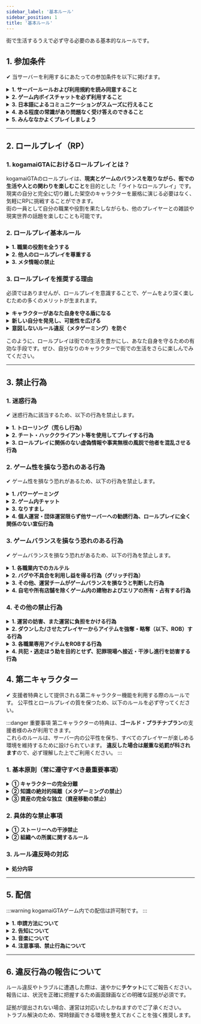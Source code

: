 ```yaml
---
sidebar_label: '基本ルール'
sidebar_position: 1
title: '基本ルール'
---
```


街で生活するうえで必ず守る必要のある基本的なルールです。

## 1. 参加条件
 ✔ 当サーバーを利用するにあたっての参加条件を以下に掲げます。

<details>
<summary><strong>1. サーバールールおよび利用規約を読み同意すること</strong></summary>
<div>
サーバールールおよび利用規約は、プレイヤー同士でマナーを共通認識していただくための最低限のガイドラインです。<br/>これらを読んで理解し、同意することが必須条件です。なお、全てのルールやマナーが事細かく記載されているわけではありません。<br/>足りない部分は、それぞれのマナーやモラルで補ってください。
</div>
</details>

<details>
<summary><strong>2. ゲーム内ボイスチャットを必ず利用すること</strong></summary>
<div>
テキストチャットやゲーム外通話は禁止です。<br/>ゲーム内ボイスチャットを使用して他のプレイヤーとコミュニケーションを取れることが必須条件です。
</div>
</details>

<details>
<summary><strong>3. 日本語によるコミュニケーションがスムーズに行えること</strong></summary>
<div>
サーバーの主要なコミュニケーションは日本語で行われます。そのため、日本語でのコミュニケーションがスムーズに行えることが必須条件です。
</div>
</details>

<details>
<summary><strong>4. ある程度の常識があり問題なく受け答えのできること</strong></summary>
<div>
「常識がない」や「受け答えができない」といったロールプレイは認められません。
</div>
</details>

<details>
<summary><strong>5. みんななかよくプレイしましょう</strong></summary>
<div>
kogamaiGTAは、運営とプレイヤー一人ひとりが協力して創り上げるコミュニティです。<br/>すべての参加者が安心して楽しめる場所にするため、お互いを尊重し、思いやりを持った行動を心がけてください。
</div>
</details>

---

## 2. ロールプレイ（RP）
### 1. kogamaiGTAにおけるロールプレイとは？

kogamaiGTAのロールプレイは、**現実とゲームのバランスを取りながら、街での生活や人との関わりを楽しむこと**を目的とした「ライトなロールプレイ」です。<br/>
現実の自分と完全に切り離した架空のキャラクターを厳格に演じる必要はなく、気軽にRPに挑戦することができます。<br/>
街の一員として自分の職業や役割を果たしながらも、他のプレイヤーとの雑談や現実世界の話題を楽しむことも可能です。<br/>

### 2. ロールプレイ基本ルール
<details>
<summary><strong>1. 職業の役割を全うする</strong></summary>
<div>
警察官や救急隊員などの職業に就いている場合、その役割を放棄するような言動は認められません。
</div>
</details>

<details>
<summary><strong>2. 他人のロールプレイを尊重する</strong></summary>
<div>
自分が理想とするロールプレイを他人に強要してはいけません。
</div>
</details>

<details>
<summary><strong>3. メタ情報の禁止</strong></summary>
<div>
ゲーム外（配信など）で得た他人の情報をゲーム内の行動に反映させ、自分を有利にすることは禁止されています。
</div>
</details>

### 3. ロールプレイを推奨する理由
必須ではありませんが、ロールプレイを意識することで、ゲームをより深く楽しむための多くのメリットが生まれます。
<details>
<summary><strong>キャラクターがあなた自身を守る盾になる</strong></summary>
<div>
ゲーム内で予期せぬトラブルや気まずい状況に陥った際、「これはあくまでキャラクターとしての行動だ」と一線を引くことができます。これにより、プレイヤー自身の精神的な負担を軽減し、より安心して街での生活に没頭できるようになります。
</div>
</details>

<details>
<summary><strong>新しい自分を発見し、可能性を広げる</strong></summary>
<div>
キャラクターになりきることで、普段の自分では言えないようなセリフを言ってみたり、できないような大胆な行動に挑戦したりできます。今まで知らなかった自分の新たな一面を発見し、コミュニケーションの幅を広げるきっかけにもなります。
</div>
</details>

<details>
<summary><strong>意図しないルール違反（メタゲーミング）を防ぐ</strong></summary>
<div>
キャラクターとして一貫した思考や行動を心がけることは、ゲーム外で得た情報を無意識に使ってしまう「メタゲーミング」を防ぐことにも繋がります。これは、あなた自身を守るだけでなく、サーバー全体の健全なプレイ環境を維持するためにも非常に重要です。
</div>
</details>

このように、ロールプレイは街での生活を豊かにし、あなた自身を守るための有効な手段です。ぜひ、自分なりのキャラクターで街での生活をさらに楽しんでみてください。

---

## 3. 禁止行為

### 1. 迷惑行為
 ✔ 迷惑行為に該当するため、以下の行為を禁止します。

<details>
<summary><strong>1. トローリング（荒らし行為）</strong></summary>
<div>
他のプレイヤーの快適なプレイを妨げたり、不快にさせる行為は禁止です。<br/>無意味な殺害や車両の破壊、オブジェクトの乱雑な設置なども含まれます。
</div>
</details>

<details>
<summary><strong>2. チート・ハッククライアント等を使用してプレイする行為</strong></summary>
<div>
戦闘などロールプレイを明らかに有利にする、<br/>または他のプレイヤーやサーバーに不利益や迷惑をかけるようなMOD（スクリプト）や外部ツールの使用、ゲームファイルの変更は禁止です。<br/>違反が確認された場合、最初の違反であっても永久的なアカウント停止処分を受ける可能性があります。また、チート使用者としてプレイヤー情報を第三者に収集および公表される場合があります。
</div>
</details>

<details>
<summary><strong>3. ロールプレイに関係のない虚偽情報や事実無根の風説で他者を混乱させる行為</strong></summary>
<div>
ゲーム内外を問わず、他者や運営・組織に対する虚偽の情報拡散、デマ、風説の流布などにより、プレイヤーやコミュニティを混乱させる行為は禁止です。SNSや配信等の場も含みます。
</div>
</details>

### 2. ゲーム性を損なう恐れのある行為
 ✔ ゲーム性を損なう恐れがあるため、以下の行為を禁止します。

<details>
<summary><strong>1. パワーゲーミング</strong></summary>
<div>
パワーゲーミング（Powergaming）とは、ゲームの仕組みや知識を自分にだけ有利なように使い、一方的に物語を進めてしまう行為です。多くの禁止行為はこれに含まれます。

kogamaiGTAは、街での生活や人との関わりを楽しむ「ライトなロールプレイ」が目的です。誰か一人がゲームに「勝つ」のではなく、参加者全員がそれぞれの物語を楽しめるようにするため、ご協力をお願いします。

#### 具体的な行為について

##### 1. 非現実的なキャラクター設定
街の住人として自然なロールプレイを楽しむため、物語のバランスを著しく崩すような非現実的な設定はご遠慮ください。

- この街の世界観に合わない、神や不死身といった設定
- 超能力や超人的な力を持つなど、他のプレイヤーを圧倒するような設定
- 命の危険がある状況で、恐怖や痛みなどを全く感じない不自然なロールプレイ
- 「自分は全てを知っている」など、一方的に優位に立つための過剰なキャラクター設定

##### 2. メタゲーミング（Metagaming）
基本ルールにもある通り、キャラクターとして知り得ない情報をゲーム内で利用することは、相手のロールプレイを阻害するため禁止です。

- 配信やSNSなどで知った他人の位置情報や状況を、自分の行動に利用する
- 別のキャラクターで得た情報を、今のキャラクターで利用する
- サーバーのルール知識を悪用して、相手の行動を制限したり、ロールプレイを有利に進めたりする

##### 3. 強制的なロールプレイ（Forced RP）
ロールプレイは相手とのコミュニケーションです。相手の気持ちを無視して、以下のように一方的な展開を強制することは禁止します。

- 相手の同意なく、ストーリー（誘拐、恋愛、敵対関係など）を一方的に決定し、従わせようとする行為
- 相手が明確に拒否しているにも関わらず、特定のロールプレイを強要する行為

##### 4. 不利なロールプレイを回避するためのシステム利用
戦闘や警察の対応など、自分にとって不利な状況から逃れるために、ゲームのシステムを意図的に利用することは禁止します。

- 強制ログアウト（ロールプレイ中に意図的にログアウトして不利を回避する行為）
  - 例外: 万が一クラッシュ等で切断された場合は、証拠（クラッシュログ等）を確保し、直ちに再ログインしてください。意図しない切断でも違反と判断される場合があります。
- 意図的リスポーン（不利な状況をリセット目的でのリスポーン／自殺）
  - 誤操作等でリスポーンしてしまった場合は、病院前で待機し、合流後にロールプレイを再開してください。

##### 5. その他のゲームメカニクスの悪用
上記以外にも、ゲームの仕様やバグを悪用し、現実では不可能な行動で有利を得ることは、街の没入感を損なうため禁止します。

- 三人称視点を不自然に利用して、壁の向こう側や死角の情報を得る
- アニメーションをキャンセルしたり、エモートを悪用したりして壁をすり抜ける

---
【基本原則】判断に迷った際は、「この行動は相手を不快にさせないか？」「みんながこの状況を楽しめるか？」という視点で考えてください。
</div>
</details>

<details>
<summary><strong>2. ゲーム内チャット</strong></summary>
<div>
運営チームに緊急の対応を求める場合および運営チームが認めた場合を除き、ゲーム内チャットの使用を禁止します。
</div>
</details>

<details>
<summary><strong>3. なりすまし</strong></summary>
<div>
以下のなりすまし行為を禁止します。

- 実在の人物、団体、企業などになりすます行為
- ゲーム内の団体や組織になりすます行為
- 他のプレイヤーになりすます行為（他人を害さず本人の許可があれば可）
</div>
</details>

<details>
<summary><strong>4. 個人運営・団体運営限らず他サーバーへの勧誘行為、ロールプレイに全く関係のない宣伝行為</strong></summary>
<div>
ゲーム内外を問わず、当サーバーと無関係なサーバー・コミュニティ等への勧誘、ならびにロールプレイに関係しない宣伝行為を禁止します。運営が明示的に許可した場合のみ例外となります。
</div>
</details>

### 3. ゲームバランスを損なう恐れのある行為
 ✔ ゲームバランスを損なう恐れがあるため、以下の行為を禁止します。

<details>
<summary><strong>1. 各職業内でのカルテル</strong></summary>
<div>
カルテル行為とは、本来それぞれが自主的に決めるべき商品の価格や販売数量などを、<br/>同じ職の人同士が相互に連絡を取り合い共同で取り決め、他のプレイヤーに対して不当な価格で商品を販売する行為を指します。
</div>
</details>

<details>
<summary><strong>2. バグや不具合を利用し益を得る行為（グリッチ行為）</strong></summary>
<div>
バグや不具合を発見した場合は、直ちに運営チームに報告してください。以下の行為はグリッチに該当します。

- 包帯を巻きながら攻撃する行為
- 護送を自ら抜け出す行為
- ダウン後の護送中、意図せず護送が外れた際に逃走する行為（やむを得ずリスポーンした場合は護送者へ連絡し、病院からシーン再開してください）
- 銀行強盗を同時に発生させ報酬を獲得する行為
</div>
</details>

<details>
<summary><strong>3. その他、運営チームがゲームバランスを損なうと判断した行為</strong></summary>
<div>
判断に迷うものやご不明な点等ございましたら、運営チームまでお問い合わせください。
</div>
</details>

<details>
<summary><strong>4. 自宅や所有店舗を除くゲーム内の建物およびエリアの所有・占有する行為</strong></summary>
<div>
自宅とは、ハウジングシステムで購入した家を指します。
</div>
</details>

### 4. その他の禁止行為

<details>
<summary><strong>1. 運営の妨害、また運営に負担をかける行為</strong></summary>
<div>
運営チームに過度な要望やお客様的な要求を強要する行為を禁止します。<br/>運営チームもサーバーの中でプレイヤーとして活動しています。運営役職名が付いていないキャラクターに対する要望や質問等は極力お控えください。
</div>
</details>

<details>
<summary><strong>2. ダウンした/させたプレイヤーからアイテムを強奪・略奪（以下、ROB）する行為</strong></summary>
<div>
警察官が行う身体検査は例外です。<br/>なお、警察官および救急隊からROBする行為は、生存・ダウンに関わらず一切禁止です。<br/>ギャング間のROB行為はギャングルールに準じます。
</div>
</details>

<details>
<summary><strong>3. 各職業専用アイテムをROBする行為</strong></summary>
<div>
各職業専用車両・航空機などを許可なく運転する、移動させる行為も含みます。<br/>また、警察/救急専用アイテムは<strong>政府支給品</strong>であり、それを所持強奪する行為は禁止です。

:::danger 政府支給品について
警察/救急を退職・解雇後に返却していない場合も同様に違反となります。
:::
</div>
</details>

<details>
<summary><strong>4. 共犯・逃走ほう助を目的とせず、犯罪現場へ接近・干渉し進行を妨害する行為</strong></summary>
<div>
犯罪現場にて犯人とは別の人物が現場に近づいた場合、警察官はその人物に対し警告を行います。警告を受けてもなおその場から離れない場合、警察官は実銃等で制圧する場合があります。<br/>状況に応じて罰金等が発生する可能性があります。
</div>
</details>

## 4. 第二キャラクター
 ✔ 支援者特典として提供される第二キャラクター機能を利用する際のルールです。
公平性とロールプレイの質を保つため、以下のルールを必ず守ってください。

:::danger 重要事項
第二キャラクターの特典は、**ゴールド・プラチナプラン**の支援者様のみが利用できます。<br/>
これらのルールは、サーバー内の公平性を保ち、すべてのプレイヤーが楽しめる環境を維持するために設けられています。
**違反した場合は厳重な処罰が科されます**ので、必ず理解した上でご利用ください。
:::

### 1. 基本原則（常に遵守すべき最重要事項）

<details>
<summary><strong>① キャラクターの完全分離</strong></summary>
<div>
各キャラクターは、名前、外見、性格、経歴、人間関係など、**全てにおいて完全に独立した別人格**として扱ってください。

- 双子や親戚といった設定は可能ですが、それによって知識や資産が共有されることはありません
- キャラクター同士の関連性を設定した場合でも、ゲーム内での行動は完全に独立している必要があります
</div>
</details>

<details>
<summary><strong>② 知識の絶対的隔離（メタゲーミングの禁止）</strong></summary>
<div>
**キャラクターAが得た情報を、キャラクターBが利用することは固く禁じます。**

【具体例】キャラA（警察）がギャングの拠点情報を掴んでも、キャラB（別キャラ）がその情報を利用して襲撃したり、仲間に警告したりしてはいけません。

- OOC（Out of Character）情報（配信、Discord等）をIC（In Character）の行動判断に利用することは禁止
- 他プレイヤーの配信を見て得た情報を自分のキャラクターが知らない情報として使用することも禁止
</div>
</details>

<details>
<summary><strong>③ 資産の完全な独立（資産移動の禁止）</strong></summary>
<div>
**金銭、車両、不動産、アイテムなど、いかなる種類の資産もキャラクター間で移動させることは絶対に禁止**です。

禁止される行為：
- 直接の手渡し
- 第三者を介した移動
- デッドドロップ（隠し場所に置いて別キャラで回収）
- その他あらゆる形態の資産移動
</div>
</details>

### 2. 具体的な禁止事項

<details>
<summary><strong>① ストーリーへの干渉禁止</strong></summary>
<div>
**育成・ブースティングの禁止**

一方のキャラクターがもう一方のキャラクターに不当な利益供与を行うことはできません。

**代理復讐・問題解決の禁止**

キャラAが受けた不利益をキャラBが解決する行為は禁止です。

**自己キャラクター同士の意図的な協力・敵対の禁止**

自分のキャラクター同士で意図的にチームを組んだり、共謀したりすることはできません。
</div>
</details>

<details>
<summary><strong>② 組織への所属に関するルール</strong></summary>
<div>
- 深刻な利益相反を生む可能性のある役割に同時に就くことは、運営の判断により制限または禁止される場合があります
- 派閥の機密情報を他のキャラクターに漏洩することは厳禁です
- 敵対する組織に同時に所属することは原則として禁止されています
</div>
</details>

### 3. ルール違反時の対応

<details>
<summary><strong>処分内容</strong></summary>
<div>
上記のルールに違反した場合、以下のような処分が科されます：

- **警告** — 軽微な違反の場合
- **キャラクターの一時的利用停止** — 中程度の違反の場合
- **キャラクターの永久利用停止** — 重大な違反の場合
- **アカウント全体のサーバー利用禁止** — 悪質・反復的な違反の場合

:::warning 注意
違反行為は運営チームによって常時監視されており、発見次第厳正に対処されます。
:::
</div>
</details>

---

## 5. 配信
:::warning
kogamaiGTAゲーム内での配信は許可制です。
:::

<details>
<summary><strong>1. 申請方法について</strong></summary>
<div>
ゲーム内で配信を希望する方は、kogamaiGTAサポートで「その他の内容に関するお問い合わせ」を選択し、<br/>お問い合わせ内容にチャンネルアドレス（URL）など配信先が分かる情報を記載のうえ申請してください。<br/>内容を確認し、配信者ロールを付与します。
</div>
</details>

<details>
<summary><strong>2. 告知について</strong></summary>
<div>
配信時には配信告知チャンネル（🔔｜配信告知）で、キャラクター名とともに配信する旨を告知してください。
</div>
</details>

<details>
<summary><strong>3. 音楽について</strong></summary>
<div>
ゲーム内のスマートフォン等でYouTubeから音楽を流すことができます。<br/>この音楽が配信に流れてしまうと著作権を侵害する恐れがあるため、音楽が聞こえないように設定することをおすすめします。<br/>チャットで /streamermode と入力すると<br/>スマホからの音楽をミュートできます。再度同じコマンドで元に戻せます。
</div>
</details>

<details>
<summary><strong>4. 注意事項、禁止行為について</strong></summary>
<div>
ゴースティングには十分注意し、発見した際には運営に報告してください。<br/>コメント欄やチャット等での会話は、メタゲーミングにならないよう配信者の責任で管理してください。<br/>ゲーム内で得られない情報を配信に載せることは禁止です。
</div>
</details>

---

## 6. 違反行為の報告について
ルール違反やトラブルに遭遇した際は、速やかに<strong>チケット</strong>にてご報告ください。報告には、状況を正確に把握するため画面録画などの明確な証拠が必須です。

証拠が提出されない場合、運営は対応いたしかねますのでご了承ください。<br/>トラブル解決のため、常時録画できる環境を整えておくことを強く推奨します。



